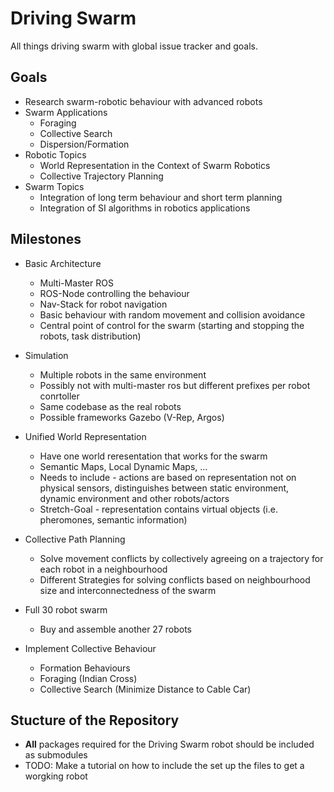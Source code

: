 # Driving Swarm
All things driving swarm with global issue tracker and goals.

## Goals
* Research swarm-robotic behaviour with advanced robots
* Swarm Applications
  * Foraging
  * Collective Search
  * Dispersion/Formation
* Robotic Topics
  * World Representation in the Context of Swarm Robotics
  * Collective Trajectory Planning
* Swarm Topics
  * Integration of long term behaviour and short term planning
  * Integration of SI algorithms in robotics applications
  
 
## Milestones

* Basic Architecture
  * Multi-Master ROS
  * ROS-Node controlling the behaviour
  * Nav-Stack for robot navigation
  * Basic behaviour with random movement and collision avoidance
  * Central point of control for the swarm (starting and stopping the robots, task distribution)
  
  
* Simulation
  * Multiple robots in the same environment
  * Possibly not with multi-master ros but different prefixes per robot conrtoller
  * Same codebase as the real robots
  * Possible frameworks Gazebo (V-Rep, Argos)
  
* Unified World Representation
  * Have one world reresentation that works for the swarm
  * Semantic Maps, Local Dynamic Maps, ...
  * Needs to include - actions are based on representation not on physical sensors, distinguishes between static environment, dynamic environment and other robots/actors
  * Stretch-Goal - representation contains virtual objects (i.e. pheromones, semantic information)
  
* Collective Path Planning
  * Solve movement conflicts by collectively agreeing on a trajectory for each robot in a neighbourhood
  * Different Strategies for solving conflicts based on neighbourhood size and interconnectedness of the swarm

* Full 30 robot swarm
  * Buy and assemble another 27 robots
  
* Implement Collective Behaviour
  * Formation Behaviours
  * Foraging (Indian Cross)
  * Collective Search (Minimize Distance to Cable Car)

## Stucture of the Repository

* **All** packages required for the Driving Swarm robot should be included as submodules
* TODO: Make a tutorial on how to include the set up the files to get a worgking robot